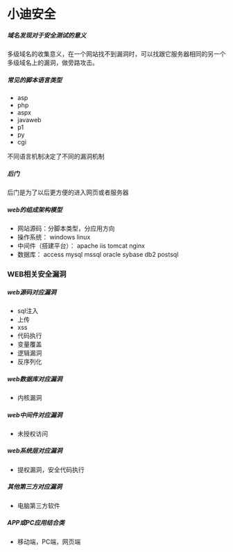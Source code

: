 # 小迪安全

##### 域名发现对于安全测试的意义

多级域名的收集意义，在一个网站找不到漏洞时，可以找跟它服务器相同的另一个多级域名上的漏洞，做旁路攻击。

##### 常见的脚本语言类型

- asp
- php
- aspx
- javaweb
- p1
- py
- cgi

不同语言机制决定了不同的漏洞机制

##### 后门

后门是为了以后更方便的进入网页或者服务器

##### web的组成架构模型

- 网站源码：分脚本类型，分应用方向
- 操作系统： windows linux
- 中间件（搭建平台）： apache iis  tomcat nginx
- 数据库： access mysql mssql oracle sybase db2 postsql

### WEB相关安全漏洞

##### web源码对应漏洞

- sql注入
- 上传
- xss
- 代码执行
- 变量覆盖
- 逻辑漏洞
- 反序列化

##### web数据库对应漏洞

- 内核漏洞

##### web中间件对应漏洞

- 未授权访问

##### web系统层对应漏洞

- 提权漏洞，安全代码执行

##### 其他第三方对应漏洞

- 电脑第三方软件

##### APP或PC应用结合类

- 移动端，PC端，网页端